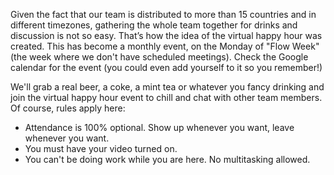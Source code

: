 Given the fact that our team is distributed to more than 15 countries and in different timezones, gathering the whole team together for drinks and discussion is not so easy. That’s how the idea of the virtual happy hour was created. This has become a monthly event, on the Monday of "Flow Week" (the week where we don't have scheduled meetings). Check the Google calendar for the event (you could even add yourself to it so you remember!)

We'll grab a real beer, a coke, a mint tea or whatever you fancy drinking and join the virtual happy hour event to chill and chat with other team members. Of course, rules apply here:
* Attendance is 100% optional. Show up whenever you want, leave whenever you want. 
* You must have your video turned on.
* You can't be doing work while you are here. No multitasking allowed.
